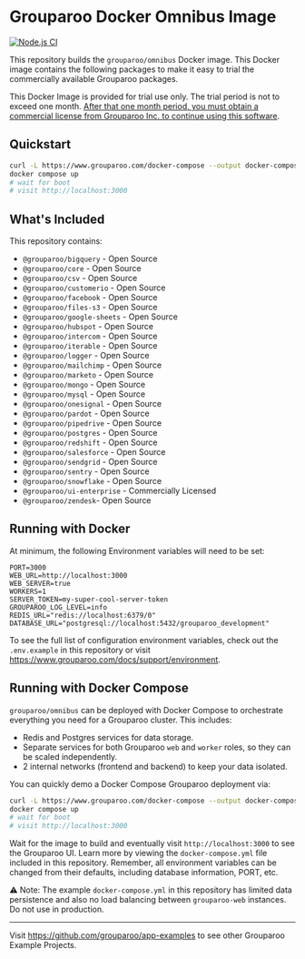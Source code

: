 # Grouparoo Docker Omnibus Image

[![Node.js CI](https://github.com/grouparoo/omnibus/actions/workflows/test.yml/badge.svg)](https://github.com/grouparoo/omnibus/actions/workflows/test.yml)

This repository builds the `grouparoo/omnibus` Docker image. This Docker image contains the following packages to make it easy to trial the commercially available Grouparoo packages.

This Docker Image is provided for trial use only. The trial period is not to exceed one month. [After that one month period, you must obtain a commercial license from Grouparoo Inc. to continue using this software](https://www.grouparoo.com/meet).

## Quickstart

```bash
curl -L https://www.grouparoo.com/docker-compose --output docker-compose.yml
docker compose up
# wait for boot
# visit http://localhost:3000
```

## What's Included

This repository contains:

- `@grouparoo/bigquery` - Open Source
- `@grouparoo/core` - Open Source
- `@grouparoo/csv` - Open Source
- `@grouparoo/customerio` - Open Source
- `@grouparoo/facebook` - Open Source
- `@grouparoo/files-s3` - Open Source
- `@grouparoo/google-sheets` - Open Source
- `@grouparoo/hubspot` - Open Source
- `@grouparoo/intercom` - Open Source
- `@grouparoo/iterable` - Open Source
- `@grouparoo/logger` - Open Source
- `@grouparoo/mailchimp` - Open Source
- `@grouparoo/marketo` - Open Source
- `@grouparoo/mongo` - Open Source
- `@grouparoo/mysql` - Open Source
- `@grouparoo/onesignal` - Open Source
- `@grouparoo/pardot` - Open Source
- `@grouparoo/pipedrive` - Open Source
- `@grouparoo/postgres` - Open Source
- `@grouparoo/redshift` - Open Source
- `@grouparoo/salesforce` - Open Source
- `@grouparoo/sendgrid` - Open Source
- `@grouparoo/sentry` - Open Source
- `@grouparoo/snowflake` - Open Source
- `@grouparoo/ui-enterprise` - Commercially Licensed
- `@grouparoo/zendesk`- Open Source

## Running with Docker

At minimum, the following Environment variables will need to be set:

```
PORT=3000
WEB_URL=http://localhost:3000
WEB_SERVER=true
WORKERS=1
SERVER_TOKEN=my-super-cool-server-token
GROUPAROO_LOG_LEVEL=info
REDIS_URL="redis://localhost:6379/0"
DATABASE_URL="postgresql://localhost:5432/grouparoo_development"
```

To see the full list of configuration environment variables, check out the `.env.example` in this repository or visit https://www.grouparoo.com/docs/support/environment.

## Running with Docker Compose

`grouparoo/omnibus` can be deployed with Docker Compose to orchestrate everything you need for a Grouparoo cluster. This includes:

- Redis and Postgres services for data storage.
- Separate services for both Grouparoo `web` and `worker` roles, so they can be scaled independently.
- 2 internal networks (frontend and backend) to keep your data isolated.

You can quickly demo a Docker Compose Grouparoo deployment via:

```bash
curl -L https://www.grouparoo.com/docker-compose --output docker-compose.yml
docker compose up
# wait for boot
# visit http://localhost:3000
```

Wait for the image to build and eventually visit `http://localhost:3000` to see the Grouparoo UI. Learn more by viewing the `docker-compose.yml` file included in this repository. Remember, all environment variables can be changed from their defaults, including database information, PORT, etc.

⚠️ Note: The example `docker-compose.yml` in this repository has limited data persistence and also no load balancing between `grouparoo-web` instances. Do not use in production.

---

Visit https://github.com/grouparoo/app-examples to see other Grouparoo Example Projects.
